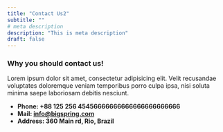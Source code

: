 ```yaml
---
title: "Contact Us2"
subtitle: ""
# meta description
description: "This is meta description"
draft: false
---
```



### Why you should contact us!
Lorem ipsum dolor sit amet, consectetur adipisicing elit. Velit recusandae voluptates doloremque veniam temporibus porro culpa ipsa, nisi soluta minima saepe laboriosam debitis nesciunt.

* **Phone: +88 125 256 45456666666666666666666666** 
* **Mail: info@bigspring.com**
* **Address: 360 Main rd, Rio, Brazil**